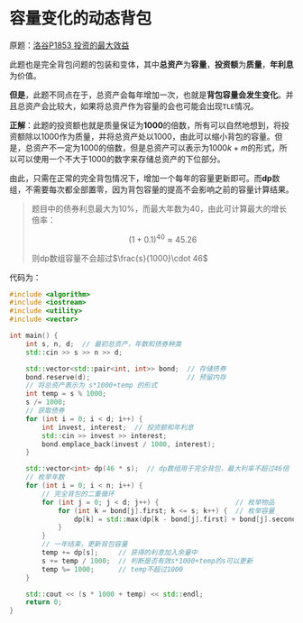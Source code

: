 # 容量变化的动态背包

[//]: # (UTF-8)

原题：[洛谷P1853 投资的最大效益](https://www.luogu.com.cn/problem/P1853)

此题也是完全背包问题的包装和变体，其中**总资产**为**容量**，**投资额**为**质量**，**年利息**为价值。

**但是**，此题不同点在于，总资产会每年增加一次，也就是**背包容量会发生变化**。并且总资产会比较大，如果将总资产作为容量的会也可能会出现`TLE`情况。

**正解**：此题的投资额也就是质量保证为**1000**的倍数，所有可以自然地想到，将投资额除以1000作为质量，并将总资产处以1000，由此可以缩小背包的容量。但是，总资产不一定为1000的倍数，但是总资产可以表示为$1000k+m$的形式，所以可以使用一个不大于1000的数字来存储总资产的下位部分。

由此，只需在正常的完全背包情况下，增加一个每年的容量更新即可。而**dp**数组，不需要每次都全部置零，因为背包容量的提高不会影响之前的容量计算结果。

> 题目中的债券利息最大为$10\%$，而最大年数为40，由此可计算最大的增长倍率：
>
> $$
> (1+0.1)^{40} \approx 45.26
> $$
>
> 则dp数组容量不会超过$\frac{s}{1000}\cdot 46$

代码为：

```c++
#include <algorithm>
#include <iostream>
#include <utility>
#include <vector>

int main() {
    int s, n, d;  // 最初总资产，年数和债券种类
    std::cin >> s >> n >> d;

    std::vector<std::pair<int, int>> bond;  // 存储债券
    bond.reserve(d);                        // 预留内存
    // 将总资产表示为 s*1000+temp 的形式
    int temp = s % 1000;
    s /= 1000;
    // 获取债券
    for (int i = 0; i < d; i++) {
        int invest, interest;  // 投资额和年利息
        std::cin >> invest >> interest;
        bond.emplace_back(invest / 1000, interest);
    }

    std::vector<int> dp(46 * s);  // dp数组用于完全背包，最大利率不超过46倍
    // 枚举年数
    for (int i = 0; i < n; i++) {
        // 完全背包的二重循环
        for (int j = 0; j < d; j++) {                   // 枚举物品
            for (int k = bond[j].first; k <= s; k++) {  // 枚举容量
                dp[k] = std::max(dp[k - bond[j].first] + bond[j].second, dp[k]);
            }
        }
        // 一年结束，更新背包容量
        temp += dp[s];     // 获得的利息加入余量中
        s += temp / 1000;  // 判断是否有效s*1000+temp的s可以更新
        temp %= 1000;      // temp不超过1000
    }

    std::cout << (s * 1000 + temp) << std::endl;
    return 0;
}
```
